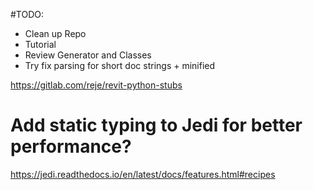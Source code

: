 #TODO:

- Clean up Repo
- Tutorial
- Review Generator and Classes
- Try fix parsing for short doc strings + minified

<!--http://developer.rhino3d.com/api/RhinoCommonWin/html/N_Rhino.htm#!-->
<!--http://jedi.readthedocs.io/en/latest/docs/plugin-api.html-->

https://gitlab.com/reje/revit-python-stubs


# Add static typing to Jedi for better performance?
https://jedi.readthedocs.io/en/latest/docs/features.html#recipes
